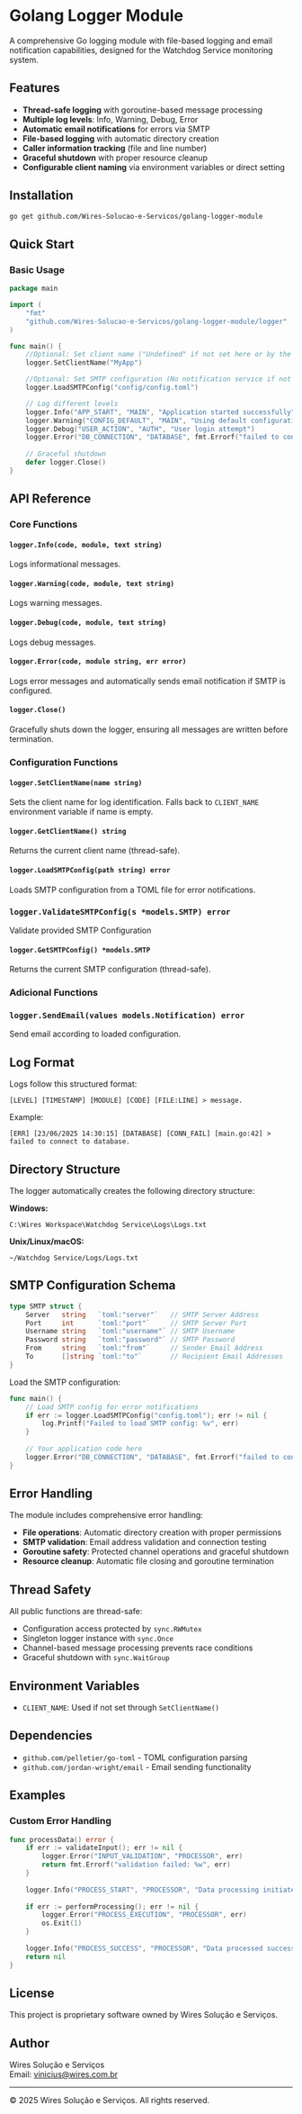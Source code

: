 # Golang Logger Module

A comprehensive Go logging module with file-based logging and email notification capabilities, designed for the Watchdog Service monitoring system.

## Features

- **Thread-safe logging** with goroutine-based message processing
- **Multiple log levels**: Info, Warning, Debug, Error
- **Automatic email notifications** for errors via SMTP
- **File-based logging** with automatic directory creation
- **Caller information tracking** (file and line number)
- **Graceful shutdown** with proper resource cleanup
- **Configurable client naming** via environment variables or direct setting

## Installation

```bash
go get github.com/Wires-Solucao-e-Servicos/golang-logger-module
```

## Quick Start

### Basic Usage

```go
package main

import (
    "fmt"
    "github.com/Wires-Solucao-e-Servicos/golang-logger-module/logger"
)

func main() {
    //Optional: Set client name ("Undefined" if not set here or by the "CLIENT_NAME" environment variable)
    logger.SetClientName("MyApp")

    //Optional: Set SMTP configuration (No notification service if not loaded)
    logger.LoadSMTPConfig("config/config.toml")

    // Log different levels
    logger.Info("APP_START", "MAIN", "Application started successfully")
    logger.Warning("CONFIG_DEFAULT", "MAIN", "Using default configuration")
    logger.Debug("USER_ACTION", "AUTH", "User login attempt")
    logger.Error("DB_CONNECTION", "DATABASE", fmt.Errorf("failed to connect to database"))
    
    // Graceful shutdown
    defer logger.Close()
}
```

## API Reference

### Core Functions

#### `logger.Info(code, module, text string)`
Logs informational messages.

#### `logger.Warning(code, module, text string)`
Logs warning messages.

#### `logger.Debug(code, module, text string)`
Logs debug messages.

#### `logger.Error(code, module string, err error)`
Logs error messages and automatically sends email notification if SMTP is configured.

#### `logger.Close()`
Gracefully shuts down the logger, ensuring all messages are written before termination.

### Configuration Functions

#### `logger.SetClientName(name string)`
Sets the client name for log identification. Falls back to `CLIENT_NAME` environment variable if name is empty.

#### `logger.GetClientName() string`
Returns the current client name (thread-safe).

#### `logger.LoadSMTPConfig(path string) error`
Loads SMTP configuration from a TOML file for error notifications.

### `logger.ValidateSMTPConfig(s *models.SMTP) error`
Validate provided SMTP Configuration

#### `logger.GetSMTPConfig() *models.SMTP`
Returns the current SMTP configuration (thread-safe).

### Adicional Functions

### `logger.SendEmail(values models.Notification) error`
Send email according to loaded configuration.

## Log Format

Logs follow this structured format:
```
[LEVEL] [TIMESTAMP] [MODULE] [CODE] [FILE:LINE] > message.
```

Example:
```
[ERR] [23/06/2025 14:30:15] [DATABASE] [CONN_FAIL] [main.go:42] > failed to connect to database.
```

## Directory Structure

The logger automatically creates the following directory structure:

**Windows:**
```
C:\Wires Workspace\Watchdog Service\Logs\Logs.txt
```

**Unix/Linux/macOS:**
```
~/Watchdog Service/Logs/Logs.txt
```

## SMTP Configuration Schema

```go
type SMTP struct {
    Server   string   `toml:"server"`   // SMTP Server Address
    Port     int      `toml:"port"`     // SMTP Server Port
    Username string   `toml:"username"` // SMTP Username
    Password string   `toml:"password"` // SMTP Password
    From     string   `toml:"from"`     // Sender Email Address
    To       []string `toml:"to"`       // Recipient Email Addresses
}
```

Load the SMTP configuration:

```go
func main() {
    // Load SMTP config for error notifications
    if err := logger.LoadSMTPConfig("config.toml"); err != nil {
        log.Printf("Failed to load SMTP config: %v", err)
    }
    
    // Your application code here
    logger.Error("DB_CONNECTION", "DATABASE", fmt.Errorf("failed to connect to database"))
}
```

## Error Handling

The module includes comprehensive error handling:

- **File operations**: Automatic directory creation with proper permissions
- **SMTP validation**: Email address validation and connection testing
- **Goroutine safety**: Protected channel operations and graceful shutdown
- **Resource cleanup**: Automatic file closing and goroutine termination

## Thread Safety

All public functions are thread-safe:
- Configuration access protected by `sync.RWMutex`
- Singleton logger instance with `sync.Once`
- Channel-based message processing prevents race conditions
- Graceful shutdown with `sync.WaitGroup`

## Environment Variables

- `CLIENT_NAME`: Used if not set through `SetClientName()`

## Dependencies

- `github.com/pelletier/go-toml` - TOML configuration parsing
- `github.com/jordan-wright/email` - Email sending functionality

## Examples

### Custom Error Handling

```go
func processData() error {
    if err := validateInput(); err != nil {
        logger.Error("INPUT_VALIDATION", "PROCESSOR", err)
        return fmt.Errorf("validation failed: %w", err)
    }
    
    logger.Info("PROCESS_START", "PROCESSOR", "Data processing initiated")
    
    if err := performProcessing(); err != nil {
        logger.Error("PROCESS_EXECUTION", "PROCESSOR", err)
        os.Exit(1)
    }
    
    logger.Info("PROCESS_SUCCESS", "PROCESSOR", "Data processed successfully")
    return nil
}
```

## License

This project is proprietary software owned by Wires Solução e Serviços.

## Author

Wires Solução e Serviços  
Email: vinicius@wires.com.br

---

© 2025 Wires Solução e Serviços. All rights reserved.
